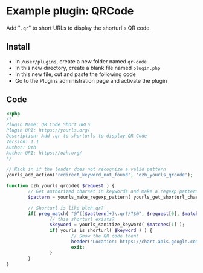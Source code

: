 # Example plugin: QRCode

Add "`.qr`" to short URLs to display the shorturl's QR code.

## Install

- In `/user/plugins`, create a new folder named `qr-code`
- In this new directory, create a blank file named `plugin.php`
- In this new file, cut and paste the following code
- Go to the Plugins administration page and activate the plugin

## Code

```php
<?php
/*
Plugin Name: QR Code Short URLS
Plugin URI: https://yourls.org/
Description: Add .qr to shorturls to display QR Code
Version: 1.1
Author: Ozh
Author URI: https://ozh.org/
*/

// Kick in if the loader does not recognize a valid pattern
yourls_add_action('redirect_keyword_not_found', 'ozh_yourls_qrcode');

function ozh_yourls_qrcode( $request ) {
        // Get authorized charset in keywords and make a regexp pattern
        $pattern = yourls_make_regexp_pattern( yourls_get_shorturl_charset() );

        // Shorturl is like bleh.qr?
        if( preg_match( "@^([$pattern]+)\.qr?/?$@", $request[0], $matches ) ) {
                // this shorturl exists?
                $keyword = yourls_sanitize_keyword( $matches[1] );
                if( yourls_is_shorturl( $keyword ) ) {
                        // Show the QR code then!
                        header('Location: https://chart.apis.google.com/chart?chs=200x200&cht=qr&chld=M&chl='.YOURLS_SITE.'/'.$keyword);
                        exit;
                }
        }
}
```
